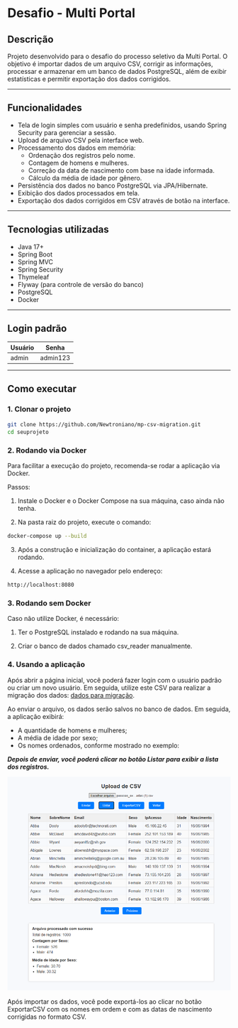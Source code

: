 # Desafio  - Multi Portal

## Descrição

Projeto desenvolvido para o desafio do processo seletivo da Multi Portal. O objetivo é importar dados  de um arquivo CSV, corrigir as informações, processar e armazenar em um banco de dados PostgreSQL, além de exibir estatísticas e permitir exportação dos dados corrigidos.

---

## Funcionalidades

- Tela de login simples com usuário e senha predefinidos, usando Spring Security para gerenciar a sessão.
- Upload de arquivo CSV pela interface web.
- Processamento dos dados em memória:
    - Ordenação dos registros pelo nome.
    - Contagem de homens e mulheres.
    - Correção da data de nascimento com base na idade informada.
    - Cálculo da média de idade por gênero.
- Persistência dos dados no banco PostgreSQL via JPA/Hibernate.
- Exibição dos dados processados em tela.
- Exportação dos dados corrigidos em CSV através de botão na interface.

---

## Tecnologias utilizadas

- Java 17+
- Spring Boot
- Spring MVC
- Spring Security
- Thymeleaf
- Flyway (para controle de versão do banco)
- PostgreSQL
- Docker

---

## Login padrão

| Usuário | Senha    |
|---------|----------|
| admin   | admin123 |

---

## Como executar

### 1. Clonar o projeto

```bash
git clone https://github.com/Newtroniano/mp-csv-migration.git
cd seuprojeto
```

### 2. Rodando via Docker
Para facilitar a execução do projeto, recomenda-se rodar a aplicação via Docker.

Passos:

1. Instale o Docker e o Docker Compose na sua máquina, caso ainda não tenha.

2. Na pasta raiz do projeto, execute o comando:

```bash
docker-compose up --build
```
3. Após a construção e inicialização do container, a aplicação estará rodando.

4. Acesse a aplicação no navegador pelo endereço:

```bash
http://localhost:8080
```


### 3. Rodando sem Docker
Caso não utilize Docker, é necessário:

1. Ter o PostgreSQL instalado e rodando na sua máquina.

2. Criar o banco de dados chamado csv_reader manualmente.


### 4. Usando a aplicação 

Após abrir a página inicial, você poderá fazer login com o usuário padrão ou criar um novo usuário. Em seguida, utilize este CSV para realizar a migração dos dados: [dados para migração](https://drive.google.com/file/d/1Fhz6xBHluGdkfjVskpDw3KPpsTHohow4/view?usp=drive_link).

Ao enviar o arquivo, os dados serão salvos no banco de dados. Em seguida, a aplicação exibirá:

- A quantidade de homens e mulheres;
- A média de idade por sexo;
- Os nomes ordenados, conforme mostrado no exemplo:

***Depois de enviar, você poderá clicar no botão Listar para exibir a lista dos registros.***

![Exemplo](exe.png)

Após importar os dados, você pode exportá-los ao clicar no botão ExportarCSV com os nomes em ordem e com as datas de nascimento corrigidas no formato CSV.